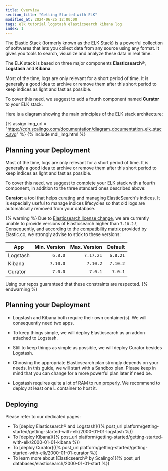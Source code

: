 ```yaml
---
title: Overview
section_title: "Getting Started with ELK"
modified_at: 2024-06-25 12:00:00
tags: elk tutorial logstash elasticsearch kibana log
index: 1
---
```


The Elastic Stack (formerly known as the ELK Stack) is a powerful collection of
softwares that lets you collect data from any source using any format. It gives
you tools to search, visualize and analyze these data in real time.

The ELK stack is based on three major components **Elasticsearch**®,
**Logstash** and **Kibana**.

Most of the time, logs are only relevant for a short period of time. It is
generally a good idea to archive or remove them after this short period to keep
indices as light and fast as possible.

To cover this need, we suggest to add a fourth component named **Curator** to
your ELK stack.

Here is a diagram showing the main principles of the ELK stack architecture:

{% assign img_url = "https://cdn.scalingo.com/documentation/diagram_documentation_elk_stack.svg" %}
{% include mdl_img.html %}


## Planning your Deployment

Most of the time, logs are only relevant for a short period of time. It is
generally a good idea to archive or remove them after this short period to keep
indices as light and fast as possible.

To cover this need, we suggest to complete your ELK stack with a fourth
component, in addition to the three standard ones described above:

**Curator**: a tool that helps curating and managing ElasticSearch's indices.
It is especially useful to manage indices lifecycles so that old logs are
automatically removed from your database.

{% warning %}
Due to [Elasticsearch license change](https://www.elastic.co/fr/pricing/faq/licensing),
we are currently unable to provide versions of Elasticsearch higher than
`7.10.2`.\\
Consequently, and according to the [compatibility matrix](https://www.elastic.co/fr/support/matrix#matrix_compatibility)
provided by Elastic.co, we strongly advise to stick to these versions:

   | App      | Min. Version | Max. Version | Default  |
   | -------- | -----------: | -----------: | -------: |
   | Logstash | `6.8.0`      | `7.17.21`    | `6.8.21` |
   | Kibana   | `7.10.0`     | `7.10.2`     | `7.10.2` |
   | Curator  | `7.0.0`      | `7.0.1`      | `7.0.1`  |

Using our repos guaranteed that these constraints are respected.
{% endwarning %}


## Planning your Deployment

- Logstash and Kibana both require their own container(s). We will consequently
  need two apps.

- To keep things simple, we will deploy Elasticsearch as an addon attached to
  Logstash.

- Still to keep things as simple as possible, we will deploy Curator besides
  Logstash.

- Choosing the appropriate Elasticsearch plan strongly depends on your needs.
  In this guide, we will start with a Sandbox plan. Please keep in mind that
  you can change for a more powerful plan later if need be.

- Logstash requires quite a lot of RAM to run properly. We recommend to deploy
  at least one L container to host it.


## Deploying

Please refer to our dedicated pages:

- To [deploy Elasticsearch® and Logstash]({% post_url platform/getting-started/getting-started-with-elk/2000-01-01-logstash %})
- To [deploy Kibana]({% post_url platform/getting-started/getting-started-with-elk/2000-01-01-kibana %})
- To [deploy Curator]({% post_url platform/getting-started/getting-started-with-elk/2000-01-01-curator %})
- To learn more about [Elasticsearch® by Scalingo]({% post_url databases/elasticsearch/2000-01-01-start %})
